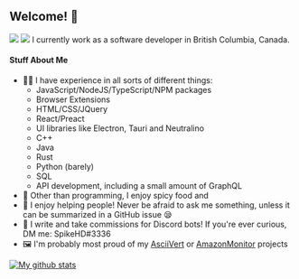<h2>Welcome! 👋</h2> 

<img src="https://gpvc.arturio.dev/SpikeHD" />
<img src="https://readme-typing-svg.herokuapp.com/?lines=Loading+Sleep+Schedule...;Loading+Failed"

<p>
  I currently work as a software developer in British Columbia, Canada.
</p>

<h4>Stuff About Me</h4>
<ul>
  <li>👨‍💻 I have experience in all sorts of different things:
    <ul>
      <li>JavaScript/NodeJS/TypeScript/NPM packages</li>
      <li>Browser Extensions</li>
      <li>HTML/CSS/JQuery</li>
      <li>React/Preact</li>
      <li>UI libraries like Electron, Tauri and Neutralino</li>
      <li>C++</li>
      <li>Java</li>
      <li>Rust</li>
      <li>Python (barely)</li>
      <li>SQL</li>
      <li>API development, including a small amount of GraphQL</li>
    </ul>
  </li>
  <li>🍲 Other than programming, I enjoy spicy food and </li>
  <li>💙 I enjoy helping people! Never be afraid to ask me something, unless it can be summarized in a GitHub issue 😪</li>
  <li>🤖 I write and take commissions for Discord bots! If you're ever curious, DM me: SpikeHD#3336</li>
  <li>🖼️ I'm probably most proud of my <a href="https://github.com/SpikeHD/AsciiVert">AsciiVert</a> or <a href="https://github.com/SpikeHD/AmazonMonitor">AmazonMonitor</a> projects</li>
</ul>

[![My github stats](https://github-readme-stats.vercel.app/api?username=SpikeHD&show_icons=true&count_private=true&theme=vue)](https://github.com/anuraghazra/github-readme-stats)
